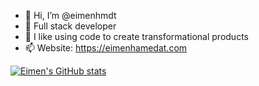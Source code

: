 - 👋 Hi, I’m @eimenhmdt
- 🫶 Full stack developer
- 👀 I like using code to create transformational products
- 📫 Website: https://eimenhamedat.com

[![Eimen's GitHub stats](https://github-readme-stats.vercel.app/api?username=eimenhmdt)](https://github.com/eimenhmdt/github-readme-stats)

<!---
eimenbnhmd/eimenbnhmd is a ✨ special ✨ repository because its `README.md` (this file) appears on your GitHub profile.
You can click the Preview link to take a look at your changes.
--->
